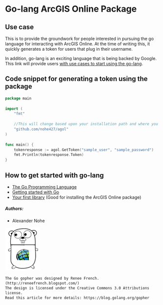 # Go-lang ArcGIS Online Package
## Use case
This is to provide the groundwork for people interested in pursuing the go language for interacting with ArcGIS Online.  At the time of writing this, it quickly generates a token for users that plug in their username.

In addition, go-lang is an exciting language that is being backed by Google.  This link will provide users [with use cases to start using the go-lang](https://gist.github.com/ungerik/3731476).

## Code snippet for generating a token using the package
```go
package main

import (
	"fmt"
	
	//This will change based upon your installation path and where you downloaded it from.
	"github.com/nohe427/agol"
)

func main() {
	tokenresponse := agol.GetToken("sample_user", "sample_password")
	fmt.Println(tokenresponse.Token)
}
```

## How to get started with go-lang
* [The Go Programming Language](https://golang.org)
* [Getting started with Go](https://golang.org/doc/install)
* [Your first library](https://golang.org/doc/code.html#Library) (Good for installing the ArcGIS Online package)

##### Authors:
* Alexander Nohe

![alt text](esrigo.png "ESRI Go Gopher")
```
The Go gopher was designed by Renee French. (http://reneefrench.blogspot.com/)
The design is licensed under the Creative Commons 3.0 Attributions license.
Read this article for more details: https://blog.golang.org/gopher
```
